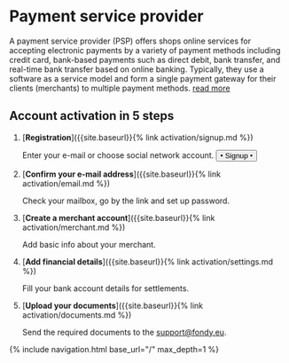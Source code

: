 # Payment service provider

A payment service provider (PSP) offers shops online services for accepting electronic payments by a variety of payment methods including credit card, bank-based payments such as direct debit, bank transfer, and real-time bank transfer based on online banking. Typically, they use a software as a service model and form a single payment gateway for their clients (merchants) to multiple payment methods.
[read more](https://en.wikipedia.org/wiki/Payment_service_provider)


## Account activation in 5 steps

1. [**Registration**]({{site.baseurl}}{% link activation/signup.md %})

   Enter your e-mail or choose social network account. <button id="signup"> &bull; Signup &bull;</button>

2. [**Confirm your e-mail address**]({{site.baseurl}}{% link activation/email.md %})

   Check your mailbox, go by the link and set up password.

3. [**Create a merchant account**]({{site.baseurl}}{% link activation/merchant.md %})

   Add basic info about your merchant.

4. [**Add financial details**]({{site.baseurl}}{% link activation/settings.md %})

   Fill your bank account details for settlements.

5. [**Upload your documents**]({{site.baseurl}}{% link activation/documents.md %})

   Send the required documents to the [support@fondy.eu](mailto:support@fondy.eu).


<nav class="cards">
{% include navigation.html base_url="/" max_depth=1 %}
</nav>


